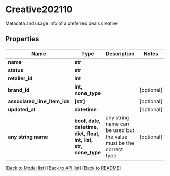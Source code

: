 # Creative202110

Metadata and usage info of a preferred deals creative

## Properties
Name | Type | Description | Notes
------------ | ------------- | ------------- | -------------
**name** | **str** |  | 
**status** | **str** |  | 
**retailer_id** | **int** |  | 
**brand_id** | **int, none_type** |  | [optional] 
**associated_line_item_ids** | **[str]** |  | [optional] 
**updated_at** | **datetime** |  | [optional] 
**any string name** | **bool, date, datetime, dict, float, int, list, str, none_type** | any string name can be used but the value must be the correct type | [optional]

[[Back to Model list]](../README.md#documentation-for-models) [[Back to API list]](../README.md#documentation-for-api-endpoints) [[Back to README]](../README.md)


